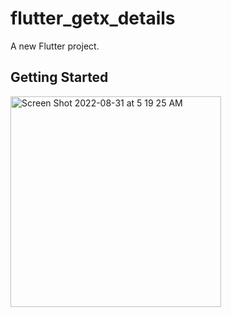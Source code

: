 # flutter_getx_details

A new Flutter project.

## Getting Started

<img width="337" alt="Screen Shot 2022-08-31 at 5 19 25 AM" src="https://user-images.githubusercontent.com/12158468/191368092-ed173ba1-c249-44b9-84e9-ff3fdcd24375.gif">

